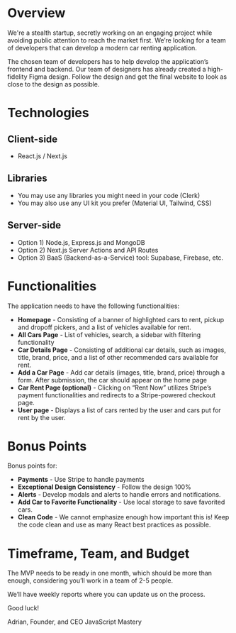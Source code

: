 # Overview
We're a stealth startup, secretly working on an engaging project while avoiding public attention to reach the market first. We’re looking for a team of developers that can develop a modern car renting application.

The chosen team of developers has to help develop the application’s frontend and backend. Our team of designers has already created a high-fidelity Figma design. Follow the design and get the final website to look as close to the design as possible.

# Technologies
## Client-side
- React.js / Next.js
## Libraries
- You may use any libraries you might need in your code (Clerk)
- You may also use any UI kit you prefer (Material UI, Tailwind, CSS)

## Server-side
- Option 1) Node.js, Express.js and MongoDB
- Option 2) Next.js Server Actions and API Routes
- Option 3) BaaS (Backend-as-a-Service) tool: Supabase, Firebase, etc.

# Functionalities
The application needs to have the following functionalities:
- **Homepage** - Consisting of a banner of highlighted cars to rent, pickup and dropoff pickers, and a list of vehicles available for rent.
- **All Cars Page** - List of vehicles, search, a sidebar with filtering functionality
- **Car Details Page** - Consisting of additional car details, such as images, title, brand, price, and a list of other recommended cars available for rent.
- **Add a Car Page** -  Add car details (images, title, brand, price) through a form. After submission, the car should appear on the home page
- **Car Rent Page (optional)** - Clicking on “Rent Now” utilizes Stripe’s payment functionalities and redirects to a Stripe-powered checkout page.
- **User page** - Displays a list of cars rented by the user and cars put for rent by the user.

# Bonus Points
Bonus points for:
- **Payments** - Use Stripe to handle payments
- **Exceptional Design Consistency** - Follow the design 100%
- **Alerts** - Develop modals and alerts to handle errors and notifications.
- **Add Car to Favorite Functionality** - Use local storage to save favorited cars.
- **Clean Code** - We cannot emphasize enough how important this is! Keep the code clean and use as many React best practices as possible.

# Timeframe, Team, and Budget
The MVP needs to be ready in one month, which should be more than enough, considering you’ll work in a team of 2-5 people.

We’ll have weekly reports where you can update us on the process.

Good luck!

Adrian, Founder, and CEO
JavaScript Mastery
